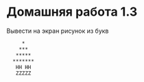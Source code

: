 # Домашняя работа 1.3

Вывести на экран рисунок из букв
```shell
     *
    ***
   *****
  *******
   HH HH
   ZZZZZ

```
